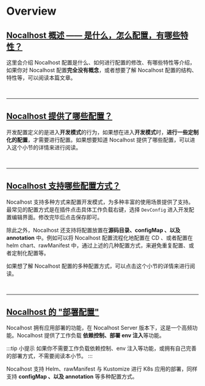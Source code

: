 # Overview

## [Nocalhost 概述 —— 是什么，怎么配置，有哪些特性？](config-overview-enmd)

这里会介绍 Nocalhost 配置是什么、如何进行配置的修改、有哪些特性等介绍，如果你对 Nocalhost 配置**完全没有概念**，或者想要了解 Nocalhost 配置的结构、特性等，可以阅读本篇文章。

<br/>

******

## [Nocalhost 提供了哪些配置？](config-spec-en.md)

开发配置定义的是进入**开发模式**的行为，如果想在进入**开发模式**时，**进行一些定制化的配置**，才需要进行配置。如果想要知道 Nocalhost 提供了哪些配置，可以进入这个小节的详情来进行阅读。

<br/>

******

## [Nocalhost 支持哪些配置方式？](configure.md)

Nocalhost 支持多种方式来配置开发模式，为多种丰富的使用场景提供了支持。最常见的配置方式是在插件点击具体工作负载右键，选择 `DevConfig` 进入开发配置编辑界面。修改完毕后点击保存即可。


除此之外，Nocalhost 还支持将配置放置在**源码目录、configMap 、以及 annotation** 中。例如可以将 Nocalhost 配置流程化地配置在 CD 、或者配置在 helm chart、rawManifest 中，通过上述的几种配置方式，来避免重复配置、或者定制化配置等。


如果想了解 Nocalhost 配置的多种配置方式，可以点击这个小节的详情来进行阅读。

<br/>

******

## [Nocalhost 的 "部署配置"](config-deployment.md)

Nocalhost 拥有应用部署的功能，在 Nocalhost Server 版本下，这是一个高频功能。Nocalhost 提供了工作负载 **依赖控制、部署 env 注入**等功能。

:::tip 小提示
如果你不需要工作负载依赖控制、env 注入等功能，或拥有自己完善的部署方式，不需要阅读本小节。
:::

Nocalhost 支持 Helm、rawManifest 与 Kustomize 进行 K8s 应用的部署，同样支持 **configMap 、以及 annotation** 等多种配置方式。
